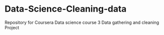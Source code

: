 # Data-Science-Cleaning-data
Repository for Coursera Data science course 3 Data gathering and cleaning Project
